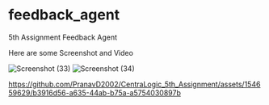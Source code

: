 # feedback_agent

5th Assignment Feedback Agent

Here are some Screenshot and Video


![Screenshot (33)](https://github.com/PranavD2002/CentraLogic_5th_Assignment/assets/154659629/fd5da5a5-4ace-4986-9b2b-d7365372373f)
![Screenshot (34)](https://github.com/PranavD2002/CentraLogic_5th_Assignment/assets/154659629/e535e19a-f14d-45df-9f8e-3c1272c712eb)


https://github.com/PranavD2002/CentraLogic_5th_Assignment/assets/154659629/b3916d56-a635-44ab-b75a-a5754030897b

